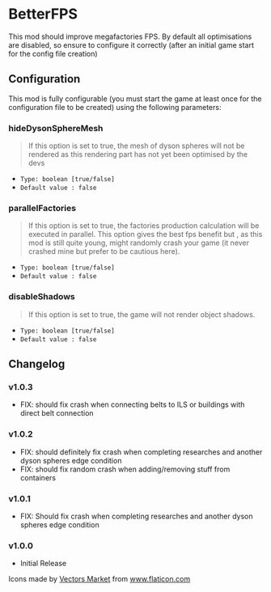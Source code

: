 # BetterFPS

This mod should improve megafactories FPS. By default all optimisations are disabled, so ensure to configure it correctly (after an initial game start for the config file creation)

## Configuration

This mod is fully configurable (you must start the game at least once for the configuration file to be created) using the following parameters:

### hideDysonSphereMesh

> If this option is set to true, the mesh of dyson spheres will not be rendered as this rendering part has not yet been optimised by the devs

-   `Type: boolean [true/false]`
-   `Default value : false`

### parallelFactories

> If this option is set to true, the factories production calculation will be executed in parallel. This option gives the best fps benefit but , as this mod is still quite young, might randomly crash your game (it never crashed mine but prefer to be cautious here).

-   `Type: boolean [true/false]`
-   `Default value : false`

### disableShadows

> If this option is set to true, the game will not render object shadows.

-   `Type: boolean [true/false]`
-   `Default value : false`

## Changelog

### v1.0.3

-   FIX: should fix crash when connecting belts to ILS or buildings with direct belt connection

### v1.0.2

-   FIX: should definitely fix crash when completing researches and another dyson spheres edge condition
-   FIX: should fix random crash when adding/removing stuff from containers

### v1.0.1

-   FIX: Should fix crash when completing researches and another dyson spheres edge condition

### v1.0.0

-   Initial Release

<div>Icons made by <a href="https://www.flaticon.com/authors/vectors-market" title="Vectors Market">Vectors Market</a> from <a href="https://www.flaticon.com/" title="Flaticon">www.flaticon.com</a></div>
